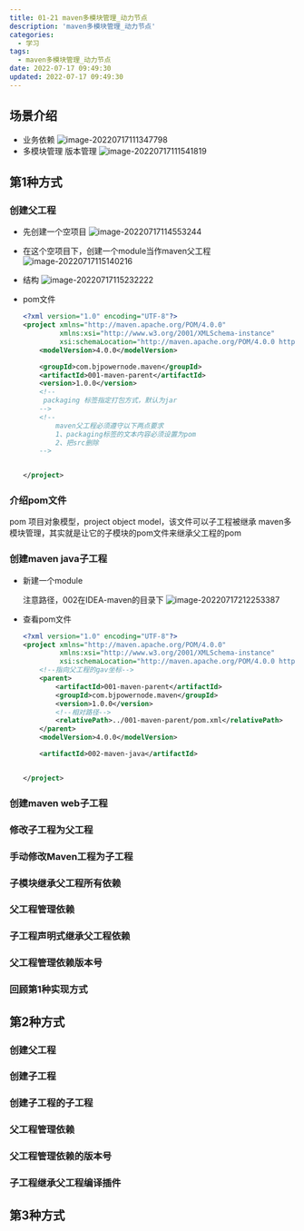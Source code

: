 ```yaml
---
title: 01-21 maven多模块管理_动力节点
description: 'maven多模块管理_动力节点'
categories:
  - 学习
tags:
  - maven多模块管理_动力节点
date: 2022-07-17 09:49:30
updated: 2022-07-17 09:49:30
---
```


## 场景介绍

- 业务依赖
  ![image-20220717111347798](https://raw.githubusercontent.com/lwmfjc/lwmfjc.github.io.resource/main/img/image-20220717111347798.png)
- 多模块管理
  版本管理
  ![image-20220717111541819](https://raw.githubusercontent.com/lwmfjc/lwmfjc.github.io.resource/main/img/image-20220717111541819.png)

## 第1种方式

### 创建父工程

- 先创建一个空项目
  ![image-20220717114553244](https://raw.githubusercontent.com/lwmfjc/lwmfjc.github.io.resource/main/img/image-20220717114553244.png)
- 在这个空项目下，创建一个module当作maven父工程
  ![image-20220717115140216](https://raw.githubusercontent.com/lwmfjc/lwmfjc.github.io.resource/main/img/image-20220717115140216.png)
- 结构
  ![image-20220717115232222](https://raw.githubusercontent.com/lwmfjc/lwmfjc.github.io.resource/main/img/image-20220717115232222.png)

- pom文件

  ```xml
  <?xml version="1.0" encoding="UTF-8"?>
  <project xmlns="http://maven.apache.org/POM/4.0.0"
           xmlns:xsi="http://www.w3.org/2001/XMLSchema-instance"
           xsi:schemaLocation="http://maven.apache.org/POM/4.0.0 http://maven.apache.org/xsd/maven-4.0.0.xsd">
      <modelVersion>4.0.0</modelVersion>
  
      <groupId>com.bjpowernode.maven</groupId>
      <artifactId>001-maven-parent</artifactId>
      <version>1.0.0</version>
      <!--
       packaging 标签指定打包方式，默认为jar
      -->
      <!--
          maven父工程必须遵守以下两点要求
          1、packaging标签的文本内容必须设置为pom
          2、把src删除
      -->
  
  
  </project>
  ```

  

### 介绍pom文件

pom 项目对象模型，project object model，该文件可以子工程被继承
maven多模块管理，其实就是让它的子模块的pom文件来继承父工程的pom

### 创建maven java子工程

- 新建一个module

  注意路径，002在IDEA-maven的目录下
  ![image-20220717212253387](https://raw.githubusercontent.com/lwmfjc/lwmfjc.github.io.resource/main/img/image-20220717212253387.png)

- 查看pom文件

  ```xml
  <?xml version="1.0" encoding="UTF-8"?>
  <project xmlns="http://maven.apache.org/POM/4.0.0"
           xmlns:xsi="http://www.w3.org/2001/XMLSchema-instance"
           xsi:schemaLocation="http://maven.apache.org/POM/4.0.0 http://maven.apache.org/xsd/maven-4.0.0.xsd">
      <!--指向父工程的gav坐标-->
      <parent>
          <artifactId>001-maven-parent</artifactId>
          <groupId>com.bjpowernode.maven</groupId>
          <version>1.0.0</version>
          <!--相对路径-->
          <relativePath>../001-maven-parent/pom.xml</relativePath>
      </parent>
      <modelVersion>4.0.0</modelVersion>
  
      <artifactId>002-maven-java</artifactId>
  
  
  </project>
  ```

### 创建maven web子工程

### 修改子工程为父工程

### 手动修改Maven工程为子工程

### 子模块继承父工程所有依赖

### 父工程管理依赖

### 子工程声明式继承父工程依赖

### 父工程管理依赖版本号

### 回顾第1种实现方式

## 第2种方式

### 创建父工程

### 创建子工程

### 创建子工程的子工程

### 父工程管理依赖

### 父工程管理依赖的版本号

### 子工程继承父工程编译插件

## 第3种方式